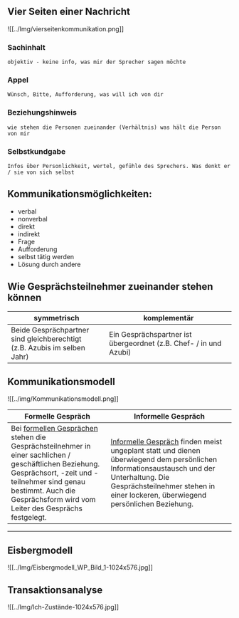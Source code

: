 ## Vier Seiten einer Nachricht

![[../Img/vierseitenkommunikation.png]]

### Sachinhalt
	objektiv - keine info, was mir der Sprecher sagen möchte

### Appel
	Wünsch, Bitte, Aufforderung, was will ich von dir

### Beziehungshinweis
	wie stehen die Personen zueinander (Verhältnis) was hält die Person von mir

### Selbstkundgabe
	Infos über Personlichkeit, wertel, gefühle des Sprechers. Was denkt er / sie von sich selbst

## Kommunikationsmöglichkeiten:

- verbal
- nonverbal
- direkt
- indirekt
- Frage
- Aufforderung
- selbst tätig werden
- Lösung durch andere

## Wie Gesprächsteilnehmer zueinander stehen können

| symmetrisch                                                                 | komplementär                                                      |
| --------------------------------------------------------------------------- | ----------------------------------------------------------------- |
| Beide Gesprächpartner sind gleichberechtigt<br>(z.B. Azubis im selben Jahr) | Ein Gesprächspartner ist übergeordnet (z.B. Chef- / in und Azubi) |

## Kommunikationsmodell

![[../img/Kommunikationsmodell.png]]

| Formelle Gespräch                                                                                                                                                                                                                           | Informelle Gespräch                                                                                                                                                                                                               |
| ------------------------------------------------------------------------------------------------------------------------------------------------------------------------------------------------------------------------------------------- | --------------------------------------------------------------------------------------------------------------------------------------------------------------------------------------------------------------------------------- |
| Bei <u>formellen Gesprächen</u> stehen die Gesprächsteilnehmer in einer sachlichen / geschäftlichen Beziehung.<br>Gesprächsort, -zeit und -teilnehmer sind genau bestimmt. Auch die Gesprächsform wird vom Leiter des Gesprächs festgelegt. | <u>Informelle Gespräch</u> finden meist ungeplant statt und dienen überwiegend dem persönlichen Informationsaustausch und der Unterhaltung. Die Gesprächsteilnehmer stehen in einer lockeren, überwiegend persönlichen Beziehung. |

---

## Eisbergmodell

![[../Img/Eisbergmodell_WP_Bild_1-1024x576.jpg]]

## Transaktionsanalyse

![[../Img/Ich-Zustände-1024x576.jpg]]
